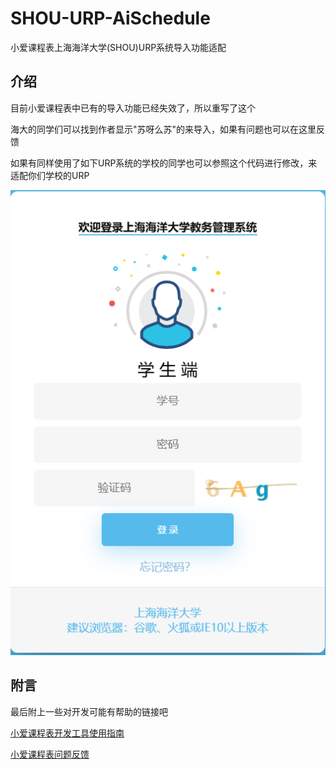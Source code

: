# SHOU-URP-AiSchedule
小爱课程表上海海洋大学(SHOU)URP系统导入功能适配

## 介绍

目前小爱课程表中已有的导入功能已经失效了，所以重写了这个

海大的同学们可以找到作者显示"苏呀么苏"的来导入，如果有问题也可以在这里反馈

如果有同样使用了如下URP系统的学校的同学也可以参照这个代码进行修改，来适配你们学校的URP

![URP](https://github.com/WenqiOfficial/SHOU-URP-AiSchedule/blob/928f872be87c0600ce1b246bfce0d34e1db04a7f/.repo/urp-screenshot.png)

## 附言

最后附上一些对开发可能有帮助的链接吧

[小爱课程表开发工具使用指南](https://open-schedule-prod.ai.xiaomi.com/docs/#/help/)

[小爱课程表问题反馈](https://support.qq.com/products/291298)
